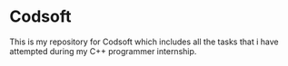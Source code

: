 # Codsoft
This is my repository for Codsoft which includes all the tasks that i have attempted during my C++ programmer internship. 

